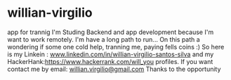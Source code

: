 # willian-virgilio
app for trannig I'm Studing Backend and app development because 
I'm want to work remotely. I'm have a long path to run...
On this path a wondering if some one cold help, tranning me, paying fells coins :) 
So here is my Linkein : www.linkedin.com/in/willian-virgilio-santos-silva and my 
HackerHank:https://www.hackerrank.com/will_you profiles. 
If you want contact me by email: willian.virgilio@gmail.com Thanks to the opportunity
